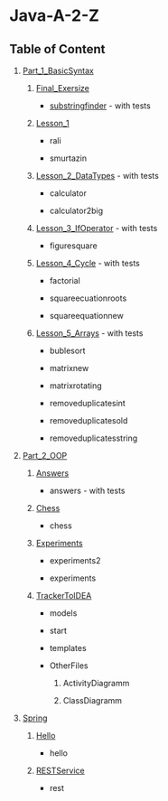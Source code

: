 # Java-A-2-Z

## Table of Content

1. [Part_1_BasicSyntax](https://github.com/Lanskask/Java-A-2-Z/tree/master/Part_1_BasicSyntax)

    1. [Final_Exersize](https://github.com/Lanskask/Java-A-2-Z/tree/master/Part_1_BasicSyntax/Final_Exersize)

        * [substringfinder]() - with tests

    1. [Lesson_1](https://github.com/Lanskask/Java-A-2-Z/tree/master/Part_1_BasicSyntax/Lesson_1)

        * rali

        * smurtazin

    1. [Lesson_2_DataTypes](https://github.com/Lanskask/Java-A-2-Z/tree/master/Part_1_BasicSyntax/Lesson_2_DataTypes) - with tests

        * calculator

        * calculator2big

    1. [Lesson_3_IfOperator](https://github.com/Lanskask/Java-A-2-Z/tree/master/Part_1_BasicSyntax/Lesson_3_IfOperator) - with tests

        * figuresquare

    1. [Lesson_4_Cycle](https://github.com/Lanskask/Java-A-2-Z/tree/master/Part_1_BasicSyntax/Lesson_4_Cycle) - with tests

        * factorial

        * squareecuationroots

        * squareequationnew

    1. [Lesson_5_Arrays](https://github.com/Lanskask/Java-A-2-Z/tree/master/Part_1_BasicSyntax/Lesson_5_Arrays) - with tests

        * bublesort

        * matrixnew

        * matrixrotating

        * removeduplicatesint

        * removeduplicatesold

        * removeduplicatesstring

1. [Part_2_OOP](https://github.com/Lanskask/Java-A-2-Z/tree/master/Part_2_OOP)

    1. [Answers](https://github.com/Lanskask/Java-A-2-Z/tree/master/Part_2_OOP/Answers)

        * answers  - with tests

    1. [Chess](https://github.com/Lanskask/Java-A-2-Z/tree/master/Part_2_OOP/Chess)

        * chess

    1. [Experiments](https://github.com/Lanskask/Java-A-2-Z/tree/master/Part_2_OOP/Experiments)

        * experiments2

        * experiments

    1. [TrackerToIDEA](https://github.com/Lanskask/Java-A-2-Z/tree/master/Part_2_OOP/TrackerToIDEA)

        * models

        * start

        * templates

        * OtherFiles

            1. ActivityDiagramm

            1. ClassDiagramm

1. [Spring](https://github.com/Lanskask/Java-A-2-Z/tree/master/Spring)

    1. [Hello](https://github.com/Lanskask/Java-A-2-Z/tree/master/Spring/Hello)

        * hello

    1. [RESTService](https://github.com/Lanskask/Java-A-2-Z/tree/master/Spring/RESTService)

        * rest

